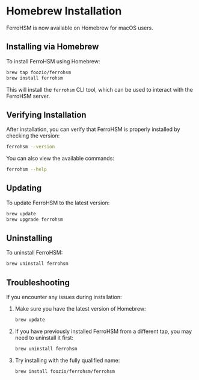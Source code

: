 # Homebrew Installation

FerroHSM is now available on Homebrew for macOS users.

## Installing via Homebrew

To install FerroHSM using Homebrew:

```bash
brew tap foozio/ferrohsm
brew install ferrohsm
```

This will install the `ferrohsm` CLI tool, which can be used to interact with the FerroHSM server.

## Verifying Installation

After installation, you can verify that FerroHSM is properly installed by checking the version:

```bash
ferrohsm --version
```

You can also view the available commands:

```bash
ferrohsm --help
```

## Updating

To update FerroHSM to the latest version:

```bash
brew update
brew upgrade ferrohsm
```

## Uninstalling

To uninstall FerroHSM:

```bash
brew uninstall ferrohsm
```

## Troubleshooting

If you encounter any issues during installation:

1. Make sure you have the latest version of Homebrew:
   ```bash
   brew update
   ```

2. If you have previously installed FerroHSM from a different tap, you may need to uninstall it first:
   ```bash
   brew uninstall ferrohsm
   ```

3. Try installing with the fully qualified name:
   ```bash
   brew install foozio/ferrohsm/ferrohsm
   ```